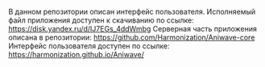 В данном репозитории описан интерфейс пользователя.
Исполняемый файл приложения доступен к скачиванию по ссылке: https://disk.yandex.ru/d/IJ7EGs_4ddWmbg
Серверная часть приложения описана в репозитории: https://github.com/Harmonization/Aniwave-core
Интерфейс пользователя доступен по ссылке: https://harmonization.github.io/Aniwave/
